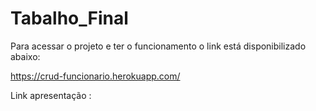 # Tabalho_Final

Para acessar o projeto e ter o funcionamento o link está disponibilizado abaixo:

https://crud-funcionario.herokuapp.com/

Link apresentação :


